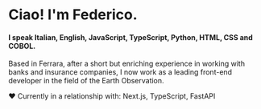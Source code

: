 # Ciao! I'm Federico.

#### I speak Italian, English, JavaScript, TypeScript, Python, HTML, CSS and COBOL.

Based in Ferrara, after a short but enriching experience in working with banks and insurance companies, I now work as a leading front-end developer in the field of the Earth Observation.

:heart: Currently in a relationship with: Next.js, TypeScript, FastAPI
